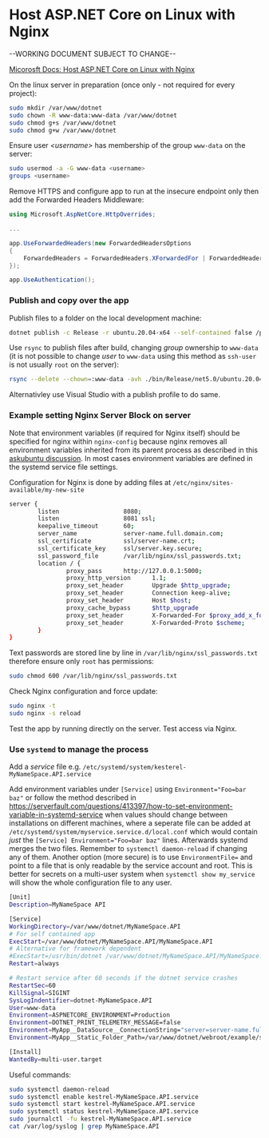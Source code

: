 # Host ASP.NET Core on Linux with Nginx

--WORKING DOCUMENT SUBJECT TO CHANGE--

[Micorosft Docs: Host ASP.NET Core on Linux with Nginx](https://docs.microsoft.com/en-us/aspnet/core/host-and-deploy/linux-nginx?view=aspnetcore-5.0)

On the linux server in preparation (once only - not required for every project):

```bash
sudo mkdir /var/www/dotnet
sudo chown -R www-data:www-data /var/www/dotnet
sudo chmod g+s /var/www/dotnet
sudo chmod g+w /var/www/dotnet
```

Ensure user *\<username\>* has membership of the group `www-data` on the server:

```bash
sudo usermod -a -G www-data <username>
groups <username>
```

Remove HTTPS and configure app to run at the insecure endpoint only then add the Forwarded Headers Middleware:

```cs
using Microsoft.AspNetCore.HttpOverrides;

...

app.UseForwardedHeaders(new ForwardedHeadersOptions
{
    ForwardedHeaders = ForwardedHeaders.XForwardedFor | ForwardedHeaders.XForwardedProto
});

app.UseAuthentication();
```

### Publish and copy over the app

Publish files to a folder on the local development machine:

```bash
dotnet publish -c Release -r ubuntu.20.04-x64 --self-contained false /p:EnvironmentName=Production
```

Use `rsync` to publish files after build, changing *group* ownership to `www-data` (it is not possible to change *user* to `www-data` using this method as `ssh-user` is not usually `root` on the server):

```bash
rsync --delete --chown=:www-data -avh ./bin/Release/net5.0/ubuntu.20.04-x64/publish/ user@server-name:/var/www/dotnet/MyNameSpace.API
```

Alternativley use Visual Studio with a publish profile to do same.

### Example setting Nginx Server Block on server

Note that environment variables (if required for Nginx itself) should be specified for nginx within `nginx-config` because nginx removes all environment variables inherited from its parent process as described in this [askubuntu discussion](https://askubuntu.com/questions/1299017/make-environment-variables-available-for-all-script-and-programming-language). In most cases environment variables are defined in the systemd service file settings.

Configuration for Nginx is done by adding files at `/etc/nginx/sites-available/my-new-site`

```bash
server {
        listen                  8080;
        listen                  8081 ssl;
        keepalive_timeout       60;
        server_name             server-name.full.domain.com;
        ssl_certificate         ssl/server-name.crt;
        ssl_certificate_key     ssl/server.key.secure;
        ssl_password_file       /var/lib/nginx/ssl_passwords.txt;
        location / {
                proxy_pass      http://127.0.0.1:5000;
                proxy_http_version      1.1;
                proxy_set_header        Upgrade $http_upgrade;
                proxy_set_header        Connection keep-alive;
                proxy_set_header        Host $host;
                proxy_cache_bypass      $http_upgrade
                proxy_set_header        X-Forwarded-For $proxy_add_x_forwarded_for;
                proxy_set_header        X-Forwarded-Proto $scheme;
        }
}
```

Text passwords are stored line by line in `/var/lib/nginx/ssl_passwords.txt` therefore ensure only `root` has permissions:

```bash
sudo chmod 600 /var/lib/nginx/ssl_passwords.txt
```

Check Nginx configuration and force update:

```bash
sudo nginx -t
sudo nginx -s reload
```

Test the app by running directly on the server. Test access via Nginx.

### Use `systemd` to manage the process

Add a *service* file e.g. `/etc/systemd/system/kesterel-MyNameSpace.API.service`

Add environment variables under `[Service]` using `Environment="Foo=bar baz"` or follow the method described in https://serverfault.com/questions/413397/how-to-set-environment-variable-in-systemd-service when values should change between installations on different machines, where a seperate file can be added at `/etc/systemd/system/myservice.service.d/local.conf` which would contain *just* the `[Service] Environment="Foo=bar baz"` lines. Afterwards systemd merges the two files. Remember to `systemctl daemon-reload` if changing any of them. Another option (more secure) is to use `EnvironmentFile=` and point to a file that is only readable by the service account and root. This is better for secrets on a multi-user system when `systemctl show my_service` will show the whole configuration file to any user.

```bash
[Unit]
Description=MyNameSpace API

[Service]
WorkingDirectory=/var/www/dotnet/MyNameSpace.API
# For self contained app
ExecStart=/var/www/dotnet/MyNameSpace.API/MyNameSpace.API
# Alternative for framework dependent
#ExecStart=/usr/bin/dotnet /var/www/dotnet/MyNameSpace.API/MyNameSpace.API.dll
Restart=always

# Restart service after 60 seconds if the dotnet service crashes
RestartSec=60
KillSignal=SIGINT
SysLogIndentifier=dotnet-MyNameSpace.API
User=www-data
Environment=ASPNETCORE_ENVIRONMENT=Production
Environment=DOTNET_PRINT_TELEMETRY_MESSAGE=false
Environment=MyApp__DataSource__ConnectionString="server=server-name.full.domain.com;port=3306;uid=user;pwd=password;database=dbName"
Environment=MyApp__Static_Folder_Path=/var/www/dotnet/webroot/example/somewhere

[Install]
WantedBy=multi-user.target
```

Useful commands:

```bash
sudo systemctl daemon-reload
sudo systemctl enable kestrel-MyNameSpace.API.service
sudo systemctl start kestrel-MyNameSpace.API.service
sudo systemctl status kestrel-MyNameSpace.API.service
sudo journalctl -fu kestrel-MyNameSpace.API.service
cat /var/log/syslog | grep MyNameSpace.API
```

